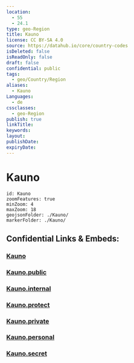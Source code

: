 ```yaml
---
location:
  - 55
  - 24.1
type: geo-Region
title: Kauno
license: CC BY-SA 4.0
source: https://datahub.io/core/country-codes
isDeleted: false
isReadOnly: false
draft: false
confidential: public
tags:
  - geo/Country/Region
aliases:
  - Kauno
Languages:
  - de
cssclasses:
  - geo-Region
publish: true
linkTitle:
keywords:
layout:
publishDate:
expiryDate:
---
```


# Kauno

```leaflet
id: Kauno
zoomFeatures: true 
minZoom: 4 
maxZoom: 18
geojsonFolder: ./Kauno/
markerFolder: ./Kauno/
```


## Confidential Links & Embeds: 

### [Kauno](/_Standards/Earth/Continent/Europe/Europe~North/Lithuania/Counties~Lithuania/Kauno.md) 

### [Kauno.public](/_public/Earth/Continent/Europe/Europe~North/Lithuania/Counties~Lithuania/Kauno.public.md) 

### [Kauno.internal](/_internal/Earth/Continent/Europe/Europe~North/Lithuania/Counties~Lithuania/Kauno.internal.md) 

### [Kauno.protect](/_protect/Earth/Continent/Europe/Europe~North/Lithuania/Counties~Lithuania/Kauno.protect.md) 

### [Kauno.private](/_private/Earth/Continent/Europe/Europe~North/Lithuania/Counties~Lithuania/Kauno.private.md) 

### [Kauno.personal](/_personal/Earth/Continent/Europe/Europe~North/Lithuania/Counties~Lithuania/Kauno.personal.md) 

### [Kauno.secret](/_secret/Earth/Continent/Europe/Europe~North/Lithuania/Counties~Lithuania/Kauno.secret.md)

